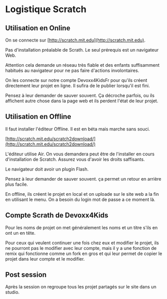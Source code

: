 # Logistique Scratch 


## Utilisation en Online

On se connecte sur [http://scratch.mit.edu](http://scratch.mit.edu). 

Pas d'installation préalable de Scrath. Le seul prérequis est un navigateur Web.

Attention cela demande un réseau très fiable et des enfants suffisamment habitués au navigateur pour ne pas faire d'actions involontaires.

On les connecte sur notre compte Devoxx4KidsFr pour qu'ils créent directement leur projet en ligne. Il sufira de le publier lorsqu'il est fini.

Pensez à leur demander de sauver souvent.  Ça décroche parfois, ou ils affichent autre chose dans la page web et ils perdent l'état de leur projet.


## Utilisation en Offline

Il faut installer l'éditeur Offline. Il est en béta mais marche sans souci. 

[http://scratch.mit.edu/scratch2download/](http://scratch.mit.edu/scratch2download/)

L'éditeur utilise Air. On vous demandera peut être de l'installer en cours d'installation de Scratch. Assurez vous d'avoir les droits saffisants. 

Le navigateur doit avoir un plugin Flash.

Pensez à leur demander de sauver souvent. ça permet un retour en arrière plus facile.

En offline, ils créent le projet en local et on uploade sur le site web a la fin en utilisant le menu. On a besoin du login mot de passe a ce moment là.



## Compte Scrath de Devoxx4Kids

Pour les noms de projet on met généralement les noms et un titre s'ils en ont un en tête.

Pour ceux qui veulent continuer une fois chez eux et modifier le projet, ils ne pourront pas le modifier avec leur compte, mais il y a une fonction de remix qui fonctionne comme un fork en gros et qui leur permet de copier le projet dans leur compte et le modifier.


## Post session 

Après la session on regroupe tous les projet partagés sur le site dans un studio.
